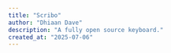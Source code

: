 ```yaml
---
title: "Scribo"
author: "Dhiaan Dave"
description: "A fully open source keyboard."
created_at: "2025-07-06"
---
```

